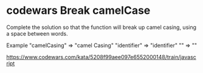 # codewars Break camelCase
Complete the solution so that the function will break up camel casing, using a space between words.

Example
"camelCasing"  =>  "camel Casing"
"identifier"   =>  "identifier"
""             =>  ""

https://www.codewars.com/kata/5208f99aee097e6552000148/train/javascript
